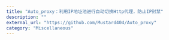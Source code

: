 ```yaml
---
title: "Auto_proxy：利用IP地址池进行自动切换Http代理，防止IP封禁"
description: ""
external_url: "https://github.com/Mustard404/Auto_proxy"
category: "Miscellaneous"
---
```

